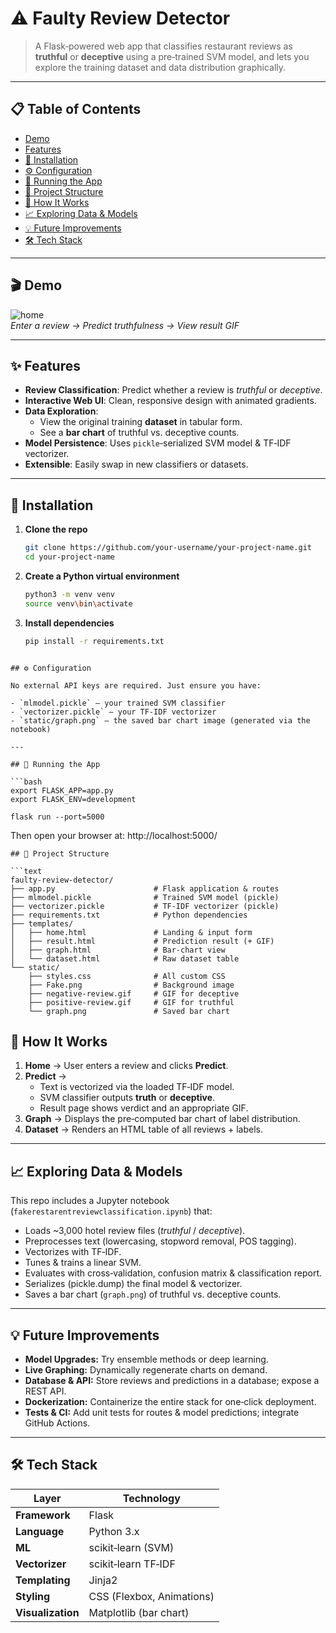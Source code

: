 # ⚠️ Faulty Review Detector

> A Flask‑powered web app that classifies restaurant reviews as **truthful** or **deceptive** using a pre‑trained SVM model, and lets you explore the training dataset and data distribution graphically.

---

## 📋 Table of Contents

- [Demo](#-demo)  
- [Features](#-features)  
- [🔧 Installation](#-installation)  
- [⚙️ Configuration](#️-configuration)  
- [🚀 Running the App](#-running-the-app)  
- [📂 Project Structure](#-project-structure)  
- [🎯 How It Works](#-how-it-works)  
- [📈 Exploring Data & Models](#-exploring-data--models)  
- [💡 Future Improvements](#-future-improvements)  
- [🛠️ Tech Stack](#️-tech-stack)  

---

## 🎬 Demo

![home](./screenshots/home.png)  
*Enter a review → Predict truthfulness → View result GIF*  

---

## ✨ Features

- **Review Classification**: Predict whether a review is _truthful_ or _deceptive_.  
- **Interactive Web UI**: Clean, responsive design with animated gradients.  
- **Data Exploration**:  
  - View the original training **dataset** in tabular form.  
  - See a **bar chart** of truthful vs. deceptive counts.  
- **Model Persistence**: Uses `pickle`‑serialized SVM model & TF‑IDF vectorizer.  
- **Extensible**: Easily swap in new classifiers or datasets.

---

## 🔧 Installation

1. **Clone the repo**  
   ```bash
   git clone https://github.com/your‑username/your-project-name.git
   cd your-project-name
2. **Create a Python virtual environment**  
   ```bash
   python3 -m venv venv
   source venv\bin\activate
3. **Install dependencies**  
   ```bash
   pip install -r requirements.txt

```

## ⚙️ Configuration

No external API keys are required. Just ensure you have:

- `mlmodel.pickle` — your trained SVM classifier  
- `vectorizer.pickle` — your TF‑IDF vectorizer  
- `static/graph.png` — the saved bar chart image (generated via the notebook)  

---

## 🚀 Running the App

```bash
export FLASK_APP=app.py
export FLASK_ENV=development

flask run --port=5000
```
Then open your browser at:
http://localhost:5000/
```
## 📂 Project Structure

```text
faulty-review-detector/
├── app.py                      # Flask application & routes
├── mlmodel.pickle              # Trained SVM model (pickle)
├── vectorizer.pickle           # TF‑IDF vectorizer (pickle)
├── requirements.txt            # Python dependencies
├── templates/
│   ├── home.html               # Landing & input form
│   ├── result.html             # Prediction result (+ GIF)
│   ├── graph.html              # Bar‑chart view
│   └── dataset.html            # Raw dataset table
└── static/
    ├── styles.css              # All custom CSS
    ├── Fake.png                # Background image
    ├── negative-review.gif     # GIF for deceptive
    ├── positive-review.gif     # GIF for truthful
    └── graph.png               # Saved bar chart

```

## 🎯 How It Works

1. **Home** → User enters a review and clicks **Predict**.  
2. **Predict** →  
   - Text is vectorized via the loaded TF‑IDF model.  
   - SVM classifier outputs **truth** or **deceptive**.  
   - Result page shows verdict and an appropriate GIF.  
3. **Graph** → Displays the pre‑computed bar chart of label distribution.  
4. **Dataset** → Renders an HTML table of all reviews + labels.  

---

## 📈 Exploring Data & Models

This repo includes a Jupyter notebook (`fakerestarentreviewclassification.ipynb`) that:

- Loads ~3,000 hotel review files (*truthful* / *deceptive*).  
- Preprocesses text (lowercasing, stopword removal, POS tagging).  
- Vectorizes with TF‑IDF.  
- Tunes & trains a linear SVM.  
- Evaluates with cross‑validation, confusion matrix & classification report.  
- Serializes (pickle.dump) the final model & vectorizer.  
- Saves a bar chart (`graph.png`) of truthful vs. deceptive counts.  

---

## 💡 Future Improvements

- **Model Upgrades:** Try ensemble methods or deep learning.  
- **Live Graphing:** Dynamically regenerate charts on demand.  
- **Database & API:** Store reviews and predictions in a database; expose a REST API.  
- **Dockerization:** Containerize the entire stack for one‑click deployment.  
- **Tests & CI:** Add unit tests for routes & model predictions; integrate GitHub Actions.  

---

## 🛠️ Tech Stack

| Layer          | Technology                |
| -------------- | ------------------------- |
| **Framework**  | Flask                     |
| **Language**   | Python 3.x                |
| **ML**         | scikit‑learn (SVM)        |
| **Vectorizer** | scikit‑learn TF‑IDF       |
| **Templating** | Jinja2                    |
| **Styling**    | CSS (Flexbox, Animations) |
| **Visualization** | Matplotlib (bar chart) |
